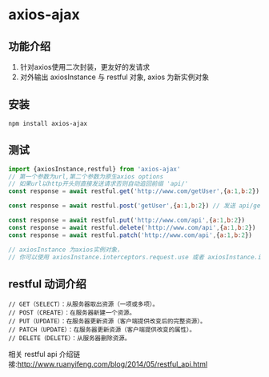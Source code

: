 # axios-ajax

## 功能介绍
1. 针对axios使用二次封装，更友好的发请求 
2. 对外输出 axiosInstance 与 restful 对象, axios 为新实例对象  

## 安装
```
npm install axios-ajax
```

## 测试   
```js
import {axiosInstance,restful} from 'axios-ajax' 
// 第一个参数为url,第二个参数为原生axios options
// 如果url以http开头则直接发送请求否则自动追回前缀 'api/'
const response = await restful.get('http://www.com/getUser',{a:1,b:2}) // 发送 http://www.com/getUser 请求

const response = await restful.post('getUser',{a:1,b:2}) // 发送 api/getUser?a=1&b=2 请求

const response = await restful.put('http://www.com/api',{a:1,b:2})
const response = await restful.delete('http://www.com/api',{a:1,b:2})
const response = await restful.patch('http://www.com/api',{a:1,b:2})

// axiosInstance 为axios实例对象，
// 你可以使用 axiosInstance.interceptors.request.use 或者 axiosInstance.interceptors.response.use 

```
## restful 动词介绍
 ```
// GET（SELECT）：从服务器取出资源（一项或多项）。
// POST（CREATE）：在服务器新建一个资源。
// PUT（UPDATE）：在服务器更新资源（客户端提供改变后的完整资源）。
// PATCH（UPDATE）：在服务器更新资源（客户端提供改变的属性）。
// DELETE（DELETE）：从服务器删除资源。
 ```

相关 restful api 介绍链接:<http://www.ruanyifeng.com/blog/2014/05/restful_api.html>